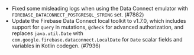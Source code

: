 - Fixed some misleading logs when using the Data Connect emulator with `FIREBASE_DATACONNECT_POSTGRESQL_STRING` set. (#7882)
- Update the Firebase Data Connect local toolkit to v1.7.0, which includes support for `query` in mutations, `@check` for advanced authorization, and replaces `java.util.Date` with `com.google.firebase.dataconnect.LocalDate` for `Date` scalar fields and variables in Kotlin codegen. (#7936)
